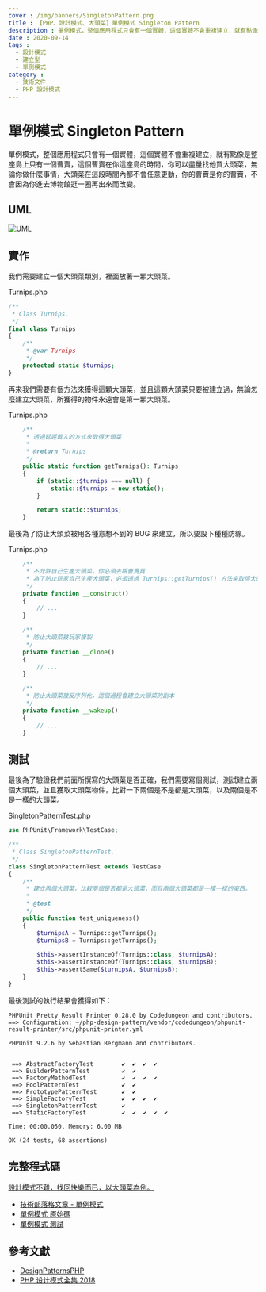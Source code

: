 ```yaml
---
cover : /img/banners/SingletonPattern.png
title : 【PHP、設計模式、大頭菜】單例模式 Singleton Pattern
description : 單例模式，整個應用程式只會有一個實體，這個實體不會重複建立，就有點像是整座島上只有一個曹賣，這個曹賣在你這座島的時間，你可以盡量找他買大頭菜，無論你做什麼事情，大頭菜在這段時間內都不會任意更動，你的曹賣是你的曹賣，不會因為你進去博物館逛一圈再出來而改變。
date : 2020-09-14
tags :
  - 設計模式
  - 建立型
  - 單例模式
category :
  - 技術文件
  - PHP 設計模式
---
```


# 單例模式 Singleton Pattern
單例模式，整個應用程式只會有一個實體，這個實體不會重複建立，就有點像是整座島上只有一個曹賣，這個曹賣在你這座島的時間，你可以盡量找他買大頭菜，無論你做什麼事情，大頭菜在這段時間內都不會任意更動，你的曹賣是你的曹賣，不會因為你進去博物館逛一圈再出來而改變。

## UML
![UML](https://raw.githubusercontent.com/Kantai235/php-design-pattern/master/DesignPatterns/Creational/SingletonPattern/UML.png)

## 實作
我們需要建立一個大頭菜類別，裡面放著一顆大頭菜。

Turnips.php
```php
/**
 * Class Turnips.
 */
final class Turnips
{
    /**
     * @var Turnips
     */
    protected static $turnips;
}
```

再來我們需要有個方法來獲得這顆大頭菜，並且這顆大頭菜只要被建立過，無論怎麼建立大頭菜，所獲得的物件永遠會是第一顆大頭菜。

Turnips.php
```php
    /**
     * 透過延遲載入的方式來取得大頭菜
     * 
     * @return Turnips
     */
    public static function getTurnips(): Turnips
    {
        if (static::$turnips === null) {
            static::$turnips = new static();
        }

        return static::$turnips;
    }
```

最後為了防止大頭菜被用各種意想不到的 BUG 來建立，所以要設下種種防線。

Turnips.php
```php
    /**
     * 不允許自己生產大頭菜，你必須去跟曹賣買
     * 為了防止玩家自己生產大頭菜，必須透過 Turnips::getTurnips() 方法來取得大頭菜
     */
    private function __construct()
    {
        // ...
    }

    /**
     * 防止大頭菜被玩家複製
     */
    private function __clone()
    {
        // ...
    }

    /**
     * 防止大頭菜被反序列化，這個過程會建立大頭菜的副本
     */
    private function __wakeup()
    {
        // ...
    }
```

## 測試
最後為了驗證我們前面所撰寫的大頭菜是否正確，我們需要寫個測試，測試建立兩個大頭菜，並且獲取大頭菜物件，比對一下兩個是不是都是大頭菜，以及兩個是不是一樣的大頭菜。

SingletonPatternTest.php
```php
use PHPUnit\Framework\TestCase;

/**
 * Class SingletonPatternTest.
 */
class SingletonPatternTest extends TestCase
{
    /**
     * 建立兩個大頭菜，比較兩個是否都是大頭菜，而且兩個大頭菜都是一模一樣的東西。
     * 
     * @test
     */
    public function test_uniqueness()
    {
        $turnipsA = Turnips::getTurnips();
        $turnipsB = Turnips::getTurnips();

        $this->assertInstanceOf(Turnips::class, $turnipsA);
        $this->assertInstanceOf(Turnips::class, $turnipsB);
        $this->assertSame($turnipsA, $turnipsB);
    }
}
```

最後測試的執行結果會獲得如下：

```
PHPUnit Pretty Result Printer 0.28.0 by Codedungeon and contributors.
==> Configuration: ~/php-design-pattern/vendor/codedungeon/phpunit-result-printer/src/phpunit-printer.yml

PHPUnit 9.2.6 by Sebastian Bergmann and contributors.


 ==> AbstractFactoryTest        ✔  ✔  ✔  ✔  
 ==> BuilderPatternTest         ✔  ✔  
 ==> FactoryMethodTest          ✔  ✔  ✔  ✔  
 ==> PoolPatternTest            ✔  ✔  
 ==> PrototypePatternTest       ✔  ✔  
 ==> SimpleFactoryTest          ✔  ✔  ✔  ✔  
 ==> SingletonPatternTest       ✔  
 ==> StaticFactoryTest          ✔  ✔  ✔  ✔  ✔  

Time: 00:00.050, Memory: 6.00 MB

OK (24 tests, 68 assertions)
```

## 完整程式碼
[設計模式不難，找回快樂而已，以大頭菜為例。](https://github.com/Kantai235/php-design-pattern)
- [技術部落格文章 - 單例模式](https://kantai235.github.io/SingletonPattern)
- [單例模式 原始碼](https://github.com/Kantai235/php-design-pattern/tree/master/DesignPatterns/Creational/SingletonPattern)
- [單例模式 測試](https://github.com/Kantai235/php-design-pattern/tree/master/Tests/Creational/SingletonPatternTest.php)

## 參考文獻
- [DesignPatternsPHP](https://github.com/domnikl/DesignPatternsPHP)
- [PHP 设计模式全集 2018](https://learnku.com/docs/php-design-patterns/2018)
